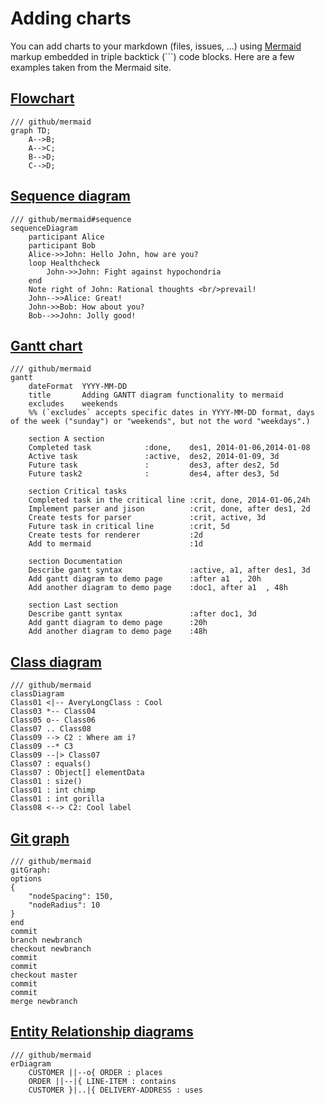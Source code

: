 # Adding charts

You can add charts to your markdown (files, issues, ...) using [Mermaid](https://mermaid-js.github.io/mermaid/#/) markup embedded in triple backtick (`\``) code blocks. 
Here are a few examples taken from the Mermaid site.

## [Flowchart](https://mermaid-js.github.io/mermaid/#/flowchart?id=flowcharts-basic-syntax)
```
/// github/mermaid
graph TD;
    A-->B;
    A-->C;
    B-->D;
    C-->D;
```

## [Sequence diagram](https://mermaid-js.github.io/mermaid/#/sequenceDiagram)
```
/// github/mermaid#sequence
sequenceDiagram
    participant Alice
    participant Bob
    Alice->>John: Hello John, how are you?
    loop Healthcheck
        John->>John: Fight against hypochondria
    end
    Note right of John: Rational thoughts <br/>prevail!
    John-->>Alice: Great!
    John->>Bob: How about you?
    Bob-->>John: Jolly good!
```

## [Gantt chart](https://mermaid-js.github.io/mermaid/#/gantt)
```
/// github/mermaid
gantt
    dateFormat  YYYY-MM-DD
    title       Adding GANTT diagram functionality to mermaid
    excludes    weekends
    %% (`excludes` accepts specific dates in YYYY-MM-DD format, days of the week ("sunday") or "weekends", but not the word "weekdays".)

    section A section
    Completed task            :done,    des1, 2014-01-06,2014-01-08
    Active task               :active,  des2, 2014-01-09, 3d
    Future task               :         des3, after des2, 5d
    Future task2              :         des4, after des3, 5d

    section Critical tasks
    Completed task in the critical line :crit, done, 2014-01-06,24h
    Implement parser and jison          :crit, done, after des1, 2d
    Create tests for parser             :crit, active, 3d
    Future task in critical line        :crit, 5d
    Create tests for renderer           :2d
    Add to mermaid                      :1d

    section Documentation
    Describe gantt syntax               :active, a1, after des1, 3d
    Add gantt diagram to demo page      :after a1  , 20h
    Add another diagram to demo page    :doc1, after a1  , 48h

    section Last section
    Describe gantt syntax               :after doc1, 3d
    Add gantt diagram to demo page      :20h
    Add another diagram to demo page    :48h
```

## [Class diagram](https://mermaid-js.github.io/mermaid/#/classDiagram)
```
/// github/mermaid
classDiagram
Class01 <|-- AveryLongClass : Cool
Class03 *-- Class04
Class05 o-- Class06
Class07 .. Class08
Class09 --> C2 : Where am i?
Class09 --* C3
Class09 --|> Class07
Class07 : equals()
Class07 : Object[] elementData
Class01 : size()
Class01 : int chimp
Class01 : int gorilla
Class08 <--> C2: Cool label
```

## [Git graph](https://mermaid-js.github.io/mermaid/#/?id=git-graph-exclamation-experimental)

```
/// github/mermaid
gitGraph:
options
{
    "nodeSpacing": 150,
    "nodeRadius": 10
}
end
commit
branch newbranch
checkout newbranch
commit
commit
checkout master
commit
commit
merge newbranch
```

## [Entity Relationship diagrams](https://mermaid-js.github.io/mermaid/#/entityRelationshipDiagram)
```
/// github/mermaid
erDiagram
    CUSTOMER ||--o{ ORDER : places
    ORDER ||--|{ LINE-ITEM : contains
    CUSTOMER }|..|{ DELIVERY-ADDRESS : uses
```
